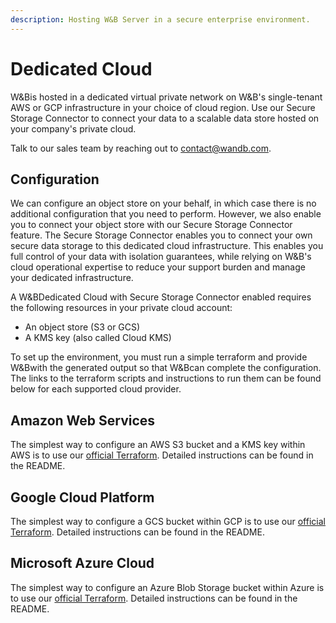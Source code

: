 ```yaml
---
description: Hosting W&B Server in a secure enterprise environment.
---
```


# Dedicated Cloud

W&Bis hosted in a dedicated virtual private network on W&B's single-tenant AWS or GCP infrastructure in your choice of cloud region. Use our Secure Storage Connector to connect your data to a scalable data store hosted on your company's private cloud.

Talk to our sales team by reaching out to [contact@wandb.com](mailto:contact@wandb.com).

## Configuration

We can configure an object store on your behalf, in which case there is no additional configuration that you need to perform. However, we also enable you to connect your object store with our Secure Storage Connector feature. The Secure Storage Connector enables you to connect your own secure data storage to this dedicated cloud infrastructure. This enables you full control of your data with isolation guarantees, while relying on W&B's cloud operational expertise to reduce your support burden and manage your dedicated infrastructure.

A W&BDedicated Cloud with Secure Storage Connector enabled requires the following resources in your private cloud account:

* An object store (S3 or GCS)
* A KMS key (also called Cloud KMS)


To set up the environment, you must run a simple terraform and provide W&Bwith the generated output so that W&Bcan complete the configuration. The links to the terraform scripts and instructions to run them can be found below for each supported cloud provider.

## Amazon Web Services

The simplest way to configure an AWS S3 bucket and a KMS key within AWS is to use our [official Terraform](https://github.com/wandb/terraform-aws-wandb/tree/main/examples/byob). Detailed instructions can be found in the README.

## Google Cloud Platform

The simplest way to configure a GCS bucket within GCP is to use our [official Terraform](https://github.com/wandb/terraform-google-wandb/tree/main/examples/byob). Detailed instructions can be found in the README.

## Microsoft Azure Cloud

The simplest way to configure an Azure Blob Storage bucket within Azure is to use our [official Terraform](https://github.com/wandb/terraform-azurerm-wandb/tree/main/examples/byob). Detailed instructions can be found in the README.
